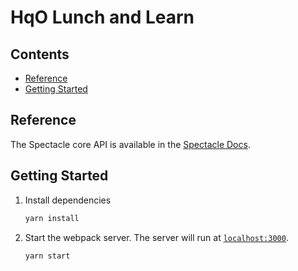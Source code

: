 # HqO Lunch and Learn

## Contents

- [Reference](#reference)
- [Getting Started](#getting-started)

## Reference

The Spectacle core API is available in the [Spectacle Docs](https://github.com/FormidableLabs/spectacle/blob/master/README.md).

## Getting Started

1. Install dependencies

   ```sh
   yarn install
   ```

1. Start the webpack server. The server will run at [`localhost:3000`](http://localhost:3000).

   ```sh
   yarn start
   ```